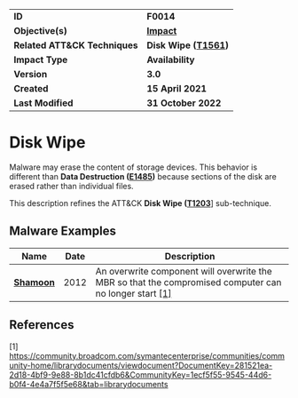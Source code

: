 <table>
<tr>
<td><b>ID</b></td>
<td><b>F0014</b></td>
</tr>
<tr>
<td><b>Objective(s)</b></td>
<td><b><a href="../impact">Impact</a></b></td>
</tr>
<tr>
<td><b>Related ATT&CK Techniques</b></td>
<td><b>Disk Wipe (<a href="https://attack.mitre.org/techniques/T1561/">T1561</a>)</b></td>
</tr>
<tr>
<td><b>Impact Type</b></td>
<td><b>Availability</b></td>
</tr>
<tr>
<td><b>Version</b></td>
<td><b>3.0</b></td>
</tr>
<tr>
<td><b>Created</b></td>
<td><b>15 April 2021</b></td>
</tr>
<tr>
<td><b>Last Modified</b></td>
<td><b>31 October 2022</b></td>
</tr>
</table>

Disk Wipe
=========
Malware may erase the content of storage devices. This behavior is different than **Data Destruction ([E1485](../impact/data-destruction.md))** because sections of the disk are erased rather than individual files.

This description refines the ATT&CK **Disk Wipe ([T1203](https://attack.mitre.org/techniques/T1561/)**] sub-technique.

Malware Examples
----------------
|Name|Date|Description|
|---|---|---|
|[**Shamoon**](../xample-malware/shamoon.md)|2012|An overwrite component will overwrite the MBR so that the compromised computer can no longer start  [[1]](#1)|


References
----------
<a name="1">[1]</a> https://community.broadcom.com/symantecenterprise/communities/community-home/librarydocuments/viewdocument?DocumentKey=281521ea-2d18-4bf9-9e88-8b1dc41cfdb6&CommunityKey=1ecf5f55-9545-44d6-b0f4-4e4a7f5f5e68&tab=librarydocuments
